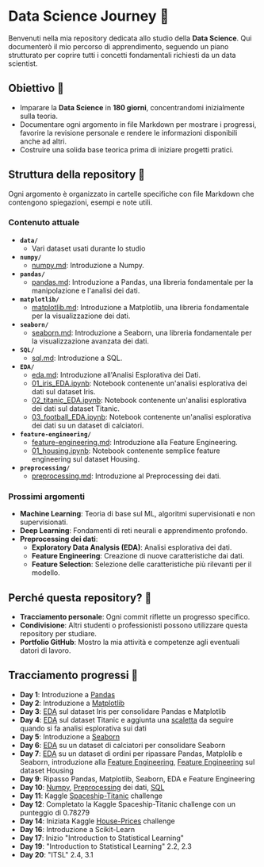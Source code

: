 # Data Science Journey 🚀

Benvenuti nella mia repository dedicata allo studio della **Data Science**. Qui documenterò il mio percorso di apprendimento, seguendo un piano strutturato per coprire tutti i concetti fondamentali richiesti da un data scientist.

## Obiettivo 🎯
- Imparare la **Data Science** in **180 giorni**, concentrandomi inizialmente sulla teoria.
- Documentare ogni argomento in file Markdown per mostrare i progressi, favorire la revisione personale e rendere le informazioni disponibili anche ad altri.
- Costruire una solida base teorica prima di iniziare progetti pratici.

## Struttura della repository 📂
Ogni argomento è organizzato in cartelle specifiche con file Markdown che contengono spiegazioni, esempi e note utili.

### Contenuto attuale
- **`data/`**
  - Vari dataset usati durante lo studio
- **`numpy/`**
  - [numpy.md](numpy/numpy.md): Introduzione a Numpy.
- **`pandas/`**
  - [pandas.md](pandas/pandas.md): Introduzione a Pandas, una libreria fondamentale per la manipolazione e l'analisi dei dati.
- **`matplotlib/`**
  - [matplotlib.md](matplotlib/matplotlib.md): Introduzione a Matplotlib, una libreria fondamentale per la visualizzazione dei dati.
- **`seaborn/`**
  - [seaborn.md](seaborn/seaborn.md): Introduzione a Seaborn, una libreria fondamentale per la visualizzazione avanzata dei dati.
- **`SQL/`**
  - [sql.md](SQL/sql.md): Introduzione a SQL.
- **`EDA/`**
  - [eda.md](EDA/eda.md): Introduzione all'Analisi Esplorativa dei Dati.
  - [01_iris_EDA.ipynb](EDA/01_iris_EDA.ipynb): Notebook contenente un'analisi esplorativa dei dati sul dataset Iris.
  - [02_titanic_EDA.ipynb](EDA/02_titanic_EDA.ipynb): Notebook contenente un'analisi esplorativa dei dati sul dataset Titanic.
  - [03_football_EDA.ipynb](EDA/03_football_EDA.ipynb): Notebook contenente un'analisi esplorativa dei dati su un dataset di calciatori.
- **`feature-engineering/`**
  - [feature-engineering.md](feature-engineering/feature-engineering.md): Introduzione alla Feature Engineering.
  - [01_housing.ipynb](feature-engineering/01_housing.ipynb): Notebook contenente semplice feature engineering sul dataset Housing.
- **`preprocessing/`**
  - [preprocessing.md](preprocessing/preprocessing.md): Introduzione al Preprocessing dei dati.

### Prossimi argomenti
- **Machine Learning**: Teoria di base sul ML, algoritmi supervisionati e non supervisionati.
- **Deep Learning**: Fondamenti di reti neurali e apprendimento profondo.
- **Preprocessing dei dati**: 
  - **Exploratory Data Analysis (EDA)**: Analisi esplorativa dei dati.
  - **Feature Engineering**: Creazione di nuove caratteristiche dai dati.
  - **Feature Selection**: Selezione delle caratteristiche più rilevanti per il modello.

## Perché questa repository? 🤔
- **Tracciamento personale**: Ogni commit riflette un progresso specifico.
- **Condivisione**: Altri studenti o professionisti possono utilizzare questa repository per studiare.
- **Portfolio GitHub**: Mostro la mia attività e competenze agli eventuali datori di lavoro.

## Tracciamento progressi 📆
- **Day 1**: Introduzione a [Pandas](pandas/pandas.md) 
- **Day 2**: Introduzione a [Matplotlib](matplotlib/matplotlib.md)
- **Day 3**: [EDA](EDA/01_iris_EDA.ipynb) sul dataset Iris per consolidare Pandas e Matplotlib
- **Day 4**: [EDA](EDA/02_titanic_EDA.ipynb) sul dataset Titanic e aggiunta una [scaletta](EDA/eda.md) da seguire quando si fa analisi esplorativa sui dati
- **Day 5**: Introduzione a [Seaborn](seaborn/seaborn.md)
- **Day 6**: [EDA](EDA/03_football_EDA.ipynb) su un dataset di calciatori per consolidare Seaborn
- **Day 7**: [EDA](EDA/04_superstore_EDA.ipynb) su un dataset di ordini per ripassare Pandas, Matplolib e Seaborn, introduzione alla [Feature Engineering](feature-engineering/feature-engineering.md), [Feature Engineering](feature-engineering/01_housing.ipynb) sul dataset Housing
- **Day 9**: Ripasso Pandas, Matplotlib, Seaborn, EDA e Feature Engineering
- **Day 10**: [Numpy](numpy/numpy.md), [Preprocessing](preprocessing/preprocessing.md) dei dati, [SQL](SQL/sql.md)
- **Day 11**: Kaggle [Spaceship-Titanic](preprocessing/02_spaceship_titanic.ipynb) challenge
- **Day 12**: Completato la Kaggle Spaceship-Titanic challenge con un punteggio di 0.78279
- **Day 14**: Iniziata Kaggle [House-Prices](preprocessing/03_house_prices.ipynb) challenge
- **Day 16**: Introduzione a Scikit-Learn
- **Day 17**: Inizio "Introduction to Statistical Learning"
- **Day 19**: "Introduction to Statistical Learning" 2.2, 2.3 
- **Day 20**: "ITSL" 2.4, 3.1
